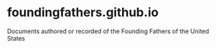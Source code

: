 foundingfathers.github.io
=========================

Documents authored or recorded of the Founding Fathers of the United States
